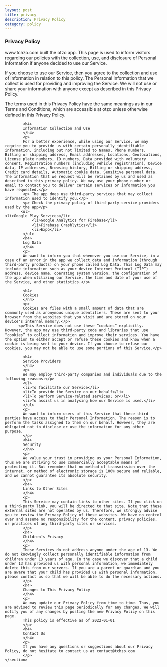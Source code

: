 ```yaml
---
layout: post
title: privacy
description: Privacy Policy
category: policy
---
```

<div id="main" class="alt">
	<section id="one">
<h3>Privacy Policy</h3> 
  <p> 
            www.tchzo.com built the otzo app. This page is used to inform visitors regarding our policies with the collection, use, and disclosure of Personal Information if anyone decided to use our Service.</p> 
            <p> If you choose to use our Service, then you agree to the collection and use of information in relation to this policy. The Personal Information that we collect is used for providing and improving the Service. We will not use or share your information with anyone except as described in this Privacy Policy.</p> 
           <p>  The terms used in this Privacy Policy have the same meanings as in our Terms and Conditions, which are accessible at otzo unless otherwise defined in this Privacy Policy.</p> 
            
            <h4>
            Information Collection and Use
            </h4>
            <p> 
            For a better experience, while using our Service, we may require you to provide us with certain personally identifiable information, including but not limited to Names, Phone numbers, Billing or shipping address, Email addresses, Locations, Geolocations, License plate numbers, ID numbers, Data provided with voluntary consent, Registration numbers (including vehicle registration), Device data, IP addresses, Browsing history, Billing or shipping address, Credit card details, Automatic cookie data, Sensitive personal data. The information that we request will be retained by us and used as described in this privacy policy. We may use your phone number or email to contact you to deliver certain services or information you have requested.</p> 
            <p> The app does use third-party services that may collect information used to identify you.</p> 
            <p> Check the privacy policy of third-party service providers used by the app</p> 
           <ul>
	<li>Google Play Services</li>
            	<li>Google Analytics for Firebase</li>
            	<li>Firebase Crashlytics</li>
            	<li>Expo</li>
            </ul>
            <h4>
            Log Data
            </h4>
            <p>
            We want to inform you that whenever you use our Service, in a case of an error in the app we collect data and information (through third-party products) on your phone called Log Data. This Log Data may include information such as your device Internet Protocol (“IP”) address, device name, operating system version, the configuration of the app when utilizing our Service, the time and date of your use of the Service, and other statistics.</p>
            
            <h4>
            Cookies
            </h4>
            <p>
            Cookies are files with a small amount of data that are commonly used as anonymous unique identifiers. These are sent to your browser from the websites that you visit and are stored on your device's internal memory.</p>
          <p>This Service does not use these “cookies” explicitly. However, the app may use third-party code and libraries that use “cookies” to collect information and improve their services. You have the option to either accept or refuse these cookies and know when a cookie is being sent to your device. If you choose to refuse our cookies, you may not be able to use some portions of this Service.</p>
           
            <h4>
            Service Providers
            </h4>
            <p>
            We may employ third-party companies and individuals due to the following reasons:</p>
            <ul>
            <li>To facilitate our Service</li>
            <li>To provide the Service on our behalf</li>
            <li>To perform Service-related services; or</li>
            <li>To assist us in analysing how our Service is used.</li>
            </ul>
            <p>
            We want to inform users of this Service that these third parties have access to their Personal Information. The reason is to perform the tasks assigned to them on our behalf. However, they are obligated not to disclose or use the information for any other purpose.
            </p>
            <h4>
            Security
            </h4>
            <p>
            We value your trust in providing us your Personal Information, thus we are striving to use commercially acceptable means of protecting it. But remember that no method of transmission over the internet, or method of electronic storage is 100% secure and reliable, and we cannot guarantee its absolute security.
            </p>
            <h4>
            Links to Other Sites
            </h4>
            <p>
            This Service may contain links to other sites. If you click on a third-party link, you will be directed to that site. Note that these external sites are not operated by us. Therefore, we strongly advise you to review the Privacy Policy of these websites. We have no control over and assume no responsibility for the content, privacy policies, or practices of any third-party sites or services.
            </p>
            <h4>
            Children’s Privacy
            </h4>
            <p>
            These Services do not address anyone under the age of 13. We do not knowingly collect personally identifiable information from children under 13 years of age. In the case we discover that a child under 13 has provided us with personal information, we immediately delete this from our servers. If you are a parent or guardian and you are aware that your child has provided us with personal information, please contact us so that we will be able to do the necessary actions.
            </p>
            <h4>
            Changes to This Privacy Policy
            </h4>
            <p>
            We may update our Privacy Policy from time to time. Thus, you are advised to review this page periodically for any changes. We will notify you of any changes by posting the new Privacy Policy on this page.
            This policy is effective as of 2022-01-01
            </p>
            <h4>
            Contact Us
            </h4>
            <p>
            If you have any questions or suggestions about our Privacy Policy, do not hesitate to contact us at contact@tchzo.com
            </p>
	</section>
  </div>
            
